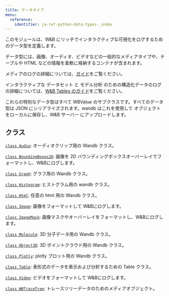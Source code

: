 ```yaml
---
title: データタイプ
menu:
  reference:
    identifier: ja-ref-python-data-types-_index
---
```


このモジュールは、W&B にリッチでインタラクティブな可視化をログするためのデータ型を定義します。

データ型には、画像、オーディオ、ビデオなどの一般的なメディアタイプや、テーブルや HTML などの情報を柔軟に格納するコンテナが含まれます。

メディアのログの詳細については、[ガイド](https://docs.wandb.com/guides/track/log/media)をご覧ください。

インタラクティブな データセット と モデル分析 のための構造化データのログの詳細については、[W&B Tables のガイド](https://docs.wandb.com/guides/models/tables/)をご覧ください。

これらの特別なデータ型はすべて WBValue のサブクラスです。すべてのデータ型は JSON にシリアライズされます。wandb はこれを使用して オブジェクト をローカルに保存し、W&B サーバー にアップロードします。

## クラス

[`class Audio`](./audio.md): オーディオクリップ用の Wandb クラス。

[`class BoundingBoxes2D`](./boundingboxes2d.md): 画像を 2D バウンディングボックスオーバーレイでフォーマットし、W&Bにログします。

[`class Graph`](./graph.md): グラフ用の Wandb クラス。

[`class Histogram`](./histogram.md): ヒストグラム用の wandb クラス。

[`class Html`](./html.md): 任意の html 用の Wandb クラス。

[`class Image`](./image.md): 画像をフォーマットして W&Bにログします。

[`class ImageMask`](./imagemask.md): 画像マスクやオーバーレイをフォーマットし、W&Bにログします。

[`class Molecule`](./molecule.md): 3D 分子データ用の Wandb クラス。

[`class Object3D`](./object3d.md): 3D ポイントクラウド用の Wandb クラス。

[`class Plotly`](./plotly.md): plotly プロット用の Wandb クラス。

[`class Table`](./table.md): 表形式のデータを表示および分析するための Table クラス。

[`class Video`](./video.md): ビデオをフォーマットして W&Bにログします。

[`class WBTraceTree`](./wbtracetree.md): トレースツリーデータのためのメディアオブジェクト。